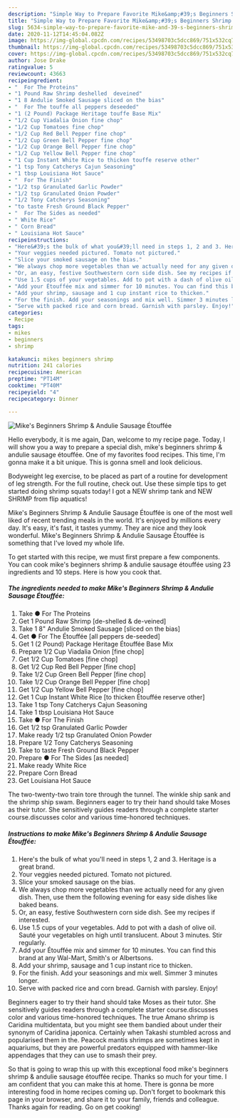 ```yaml
---
description: "Simple Way to Prepare Favorite Mike&amp;#39;s Beginners Shrimp &amp;amp; Andulie Sausage Étouffée"
title: "Simple Way to Prepare Favorite Mike&amp;#39;s Beginners Shrimp &amp;amp; Andulie Sausage Étouffée"
slug: 5634-simple-way-to-prepare-favorite-mike-and-39-s-beginners-shrimp-and-amp-andulie-sausage-etouffee
date: 2020-11-12T14:45:04.082Z
image: https://img-global.cpcdn.com/recipes/53498703c5dcc869/751x532cq70/mikes-beginners-shrimp-andulie-sausage-etouffee-recipe-main-photo.jpg
thumbnail: https://img-global.cpcdn.com/recipes/53498703c5dcc869/751x532cq70/mikes-beginners-shrimp-andulie-sausage-etouffee-recipe-main-photo.jpg
cover: https://img-global.cpcdn.com/recipes/53498703c5dcc869/751x532cq70/mikes-beginners-shrimp-andulie-sausage-etouffee-recipe-main-photo.jpg
author: Jose Drake
ratingvalue: 5
reviewcount: 43663
recipeingredient:
- "  For The Proteins"
- "1 Pound Raw Shrimp deshelled  deveined"
- "1 8 Andulie Smoked Sausage sliced on the bias"
- "  For The touffe all peppers deseeded"
- "1 (2 Pound) Package Heritage touffe Base Mix"
- "1/2 Cup Viadalia Onion fine chop"
- "1/2 Cup Tomatoes fine chop"
- "1/2 Cup Red Bell Pepper fine chop"
- "1/2 Cup Green Bell Pepper fine chop"
- "1/2 Cup Orange Bell Pepper fine chop"
- "1/2 Cup Yellow Bell Pepper fine chop"
- "1 Cup Instant White Rice to thicken touffe reserve other"
- "1 tsp Tony Catcherys Cajun Seasoning"
- "1 tbsp Louisiana Hot Sauce"
- "  For The Finish"
- "1/2 tsp Granulated Garlic Powder"
- "1/2 tsp Granulated Onion Powder"
- "1/2 Tony Catcherys Seasoning"
- "to taste Fresh Ground Black Pepper"
- "  For The Sides as needed"
- " White Rice"
- " Corn Bread"
- " Louisiana Hot Sauce"
recipeinstructions:
- "Here&#39;s the bulk of what you&#39;ll need in steps 1, 2 and 3. Heritage is a great brand."
- "Your veggies needed pictured. Tomato not pictured."
- "Slice your smoked sausage on the bias."
- "We always chop more vegetables than we actually need for any given dish. Then, use them the following evening for easy side dishes like baked beans."
- "Or, an easy, festive Southwestern corn side dish. See my recipes if interested."
- "Use 1.5 cups of your vegetables. Add to pot with a dash of olive oil. Sauté your vegetables on high until translucent. About 3 minutes. Stir regularly."
- "Add your Étouffée mix and simmer for 10 minutes. You can find this brand at any Wal-Mart, Smith&#39;s or Albertsons."
- "Add your shrimp, sausage and 1 cup instant rice to thicken."
- "For the finish. Add your seasonings and mix well. Simmer 3 minutes longer."
- "Serve with packed rice and corn bread. Garnish with parsley. Enjoy!"
categories:
- Recipe
tags:
- mikes
- beginners
- shrimp

katakunci: mikes beginners shrimp 
nutrition: 241 calories
recipecuisine: American
preptime: "PT14M"
cooktime: "PT40M"
recipeyield: "4"
recipecategory: Dinner

---
```



![Mike&#39;s Beginners Shrimp &amp; Andulie Sausage Étouffée](https://img-global.cpcdn.com/recipes/53498703c5dcc869/751x532cq70/mikes-beginners-shrimp-andulie-sausage-etouffee-recipe-main-photo.jpg)

Hello everybody, it is me again, Dan, welcome to my recipe page. Today, I will show you a way to prepare a special dish, mike&#39;s beginners shrimp &amp; andulie sausage étouffée. One of my favorites food recipes. This time, I'm gonna make it a bit unique. This is gonna smell and look delicious.

Bodyweight leg exercise, to be placed as part of a routine for development of leg strength. For the full routine, check out. Use these simple tips to get started doing shrimp squats today! I got a NEW shrimp tank and NEW SHRIMP from flip aquatics!

Mike&#39;s Beginners Shrimp &amp; Andulie Sausage Étouffée is one of the most well liked of recent trending meals in the world. It's enjoyed by millions every day. It's easy, it's fast, it tastes yummy. They are nice and they look wonderful. Mike&#39;s Beginners Shrimp &amp; Andulie Sausage Étouffée is something that I've loved my whole life.


To get started with this recipe, we must first prepare a few components. You can cook mike&#39;s beginners shrimp &amp; andulie sausage étouffée using 23 ingredients and 10 steps. Here is how you cook that.

<!--inarticleads1-->

##### The ingredients needed to make Mike&#39;s Beginners Shrimp &amp; Andulie Sausage Étouffée:

1. Take  ● For The Proteins
1. Get 1 Pound Raw Shrimp [de-shelled &amp; de-veined]
1. Take 1 8&#34; Andulie Smoked Sausage [sliced on the bias]
1. Get  ● For The Étouffée [all peppers de-seeded]
1. Get 1 (2 Pound) Package Heritage Étouffée Base Mix
1. Prepare 1/2 Cup Viadalia Onion [fine chop]
1. Get 1/2 Cup Tomatoes [fine chop]
1. Get 1/2 Cup Red Bell Pepper [fine chop]
1. Take 1/2 Cup Green Bell Pepper [fine chop]
1. Take 1/2 Cup Orange Bell Pepper [fine chop]
1. Get 1/2 Cup Yellow Bell Pepper [fine chop]
1. Get 1 Cup Instant White Rice [to thicken Étouffée reserve other]
1. Take 1 tsp Tony Catcherys Cajun Seasoning
1. Take 1 tbsp Louisiana Hot Sauce
1. Take  ● For The Finish
1. Get 1/2 tsp Granulated Garlic Powder
1. Make ready 1/2 tsp Granulated Onion Powder
1. Prepare 1/2 Tony Catcherys Seasoning
1. Take to taste Fresh Ground Black Pepper
1. Prepare  ● For The Sides [as needed]
1. Make ready  White Rice
1. Prepare  Corn Bread
1. Get  Louisiana Hot Sauce


The two-twenty-two train tore through the tunnel. The winkle ship sank and the shrimp ship swam. Beginners eager to try their hand should take Moses as their tutor. She sensitively guides readers through a complete starter course.discusses color and various time-honored techniques. 

<!--inarticleads2-->

##### Instructions to make Mike&#39;s Beginners Shrimp &amp; Andulie Sausage Étouffée:

1. Here&#39;s the bulk of what you&#39;ll need in steps 1, 2 and 3. Heritage is a great brand.
1. Your veggies needed pictured. Tomato not pictured.
1. Slice your smoked sausage on the bias.
1. We always chop more vegetables than we actually need for any given dish. Then, use them the following evening for easy side dishes like baked beans.
1. Or, an easy, festive Southwestern corn side dish. See my recipes if interested.
1. Use 1.5 cups of your vegetables. Add to pot with a dash of olive oil. Sauté your vegetables on high until translucent. About 3 minutes. Stir regularly.
1. Add your Étouffée mix and simmer for 10 minutes. You can find this brand at any Wal-Mart, Smith&#39;s or Albertsons.
1. Add your shrimp, sausage and 1 cup instant rice to thicken.
1. For the finish. Add your seasonings and mix well. Simmer 3 minutes longer.
1. Serve with packed rice and corn bread. Garnish with parsley. Enjoy!


Beginners eager to try their hand should take Moses as their tutor. She sensitively guides readers through a complete starter course.discusses color and various time-honored techniques. The true Amano shrimp is Caridina multidentata, but you might see them bandied about under their synonym of Caridina japonica. Certainly when Takashi stumbled across and popularised them in the. Peacock mantis shrimps are sometimes kept in aquariums, but they are powerful predators equipped with hammer-like appendages that they can use to smash their prey. 

So that is going to wrap this up with this exceptional food mike&#39;s beginners shrimp &amp; andulie sausage étouffée recipe. Thanks so much for your time. I am confident that you can make this at home. There is gonna be more interesting food in home recipes coming up. Don't forget to bookmark this page in your browser, and share it to your family, friends and colleague. Thanks again for reading. Go on get cooking!
